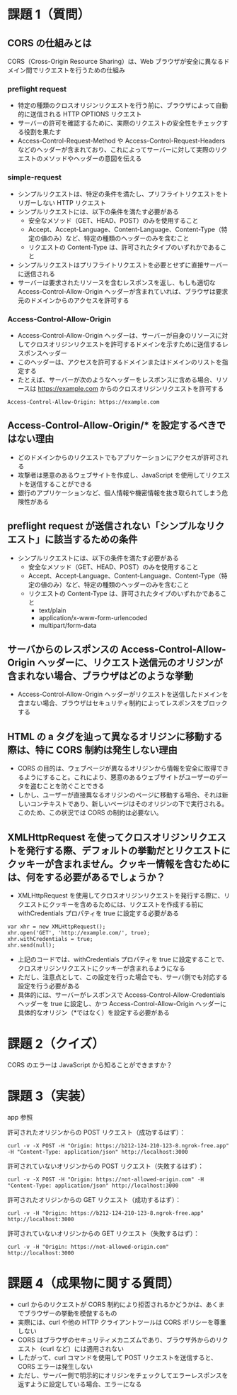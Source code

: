 # 課題 1（質問）

## CORS の仕組みとは

CORS（Cross-Origin Resource Sharing）は、Web ブラウザが安全に異なるドメイン間でリクエストを行うための仕組み

### preflight request

- 特定の種類のクロスオリジンリクエストを行う前に、ブラウザによって自動的に送信される HTTP OPTIONS リクエスト
- サーバーの許可を確認するために、実際のリクエストの安全性をチェックする役割を果たす
- Access-Control-Request-Method や Access-Control-Request-Headers などのヘッダーが含まれており、これによってサーバーに対して実際のリクエストのメソッドやヘッダーの意図を伝える

### simple-request

- シンプルリクエストは、特定の条件を満たし、プリフライトリクエストをトリガーしない HTTP リクエスト
- シンプルリクエストには、以下の条件を満たす必要がある
  - 安全なメソッド（GET、HEAD、POST）のみを使用すること
  - Accept、Accept-Language、Content-Language、Content-Type（特定の値のみ）など、特定の種類のヘッダーのみを含むこと
  - リクエストの Content-Type は、許可されたタイプのいずれかであること
- シンプルリクエストはプリフライトリクエストを必要とせずに直接サーバーに送信される
- サーバーは要求されたリソースを含むレスポンスを返し、もしも適切な Access-Control-Allow-Origin ヘッダーが含まれていれば、ブラウザは要求元のドメインからのアクセスを許可する

### Access-Control-Allow-Origin

- Access-Control-Allow-Origin ヘッダーは、サーバーが自身のリソースに対してクロスオリジンリクエストを許可するドメインを示すために送信するレスポンスヘッダー
- このヘッダーは、アクセスを許可するドメインまたはドメインのリストを指定する
- たとえば、サーバーが次のようなヘッダーをレスポンスに含める場合、リソースは https://example.com からのクロスオリジンリクエストを許可する

```
Access-Control-Allow-Origin: https://example.com
```

## Access-Control-Allow-Origin/\* を設定するべきではない理由

- どのドメインからのリクエストでもアプリケーションにアクセスが許可される
- 攻撃者は悪意のあるウェブサイトを作成し、JavaScript を使用してリクエストを送信することができる
- 銀行のアプリケーションなど、個人情報や機密情報を抜き取られてしまう危険性がある

## preflight request が送信されない「シンプルなリクエスト」に該当するための条件

- シンプルリクエストには、以下の条件を満たす必要がある
  - 安全なメソッド（GET、HEAD、POST）のみを使用すること
  - Accept、Accept-Language、Content-Language、Content-Type（特定の値のみ）など、特定の種類のヘッダーのみを含むこと
  - リクエストの Content-Type は、許可されたタイプのいずれかであること
    - text/plain
    - application/x-www-form-urlencoded
    - multipart/form-data

## サーバからのレスポンスの Access-Control-Allow-Origin ヘッダーに、リクエスト送信元のオリジンが含まれない場合、ブラウザはどのような挙動

- Access-Control-Allow-Origin ヘッダーがリクエストを送信したドメインを含まない場合、ブラウザはセキュリティ制約によってレスポンスをブロックする

## HTML の a タグを辿って異なるオリジンに移動する際は、特に CORS 制約は発生しない理由

- CORS の目的は、ウェブページが異なるオリジンから情報を安全に取得できるようにすること。これにより、悪意のあるウェブサイトがユーザーのデータを盗むことを防ぐことできる
- しかし、ユーザーが直接異なるオリジンのページに移動する場合、それは新しいコンテキストであり、新しいページはそのオリジンの下で実行される。このため、この状況では CORS の制約は必要ない。

## XMLHttpRequest を使ってクロスオリジンリクエストを発行する際、デフォルトの挙動だとリクエストにクッキーが含まれません。クッキー情報を含むためには、何をする必要があるでしょうか？

- XMLHttpRequest を使用してクロスオリジンリクエストを発行する際に、リクエストにクッキーを含めるためには、リクエストを作成する前に withCredentials プロパティを true に設定する必要がある

```
var xhr = new XMLHttpRequest();
xhr.open('GET', 'http://example.com/', true);
xhr.withCredentials = true;
xhr.send(null);
```

- 上記のコードでは、withCredentials プロパティを true に設定することで、クロスオリジンリクエストにクッキーが含まれるようになる
- ただし、注意点として、この設定を行った場合でも、サーバ側でも対応する設定を行う必要がある
- 具体的には、サーバーがレスポンスで Access-Control-Allow-Credentials ヘッダーを true に設定し、かつ Access-Control-Allow-Origin ヘッダーに具体的なオリジン（\*ではなく）を設定する必要がある

# 課題 2（クイズ）

CORS のエラーは JavaScript から知ることができますか？

# 課題 3（実装）

app 参照

許可されたオリジンからの POST リクエスト（成功するはず）：

```
curl -v -X POST -H "Origin: https://b212-124-210-123-8.ngrok-free.app" -H "Content-Type: application/json" http://localhost:3000
```

許可されていないオリジンからの POST リクエスト（失敗するはず）：

```
curl -v -X POST -H "Origin: https://not-allowed-origin.com" -H "Content-Type: application/json" http://localhost:3000
```

許可されたオリジンからの GET リクエスト（成功するはず）：

```
curl -v -H "Origin: https://b212-124-210-123-8.ngrok-free.app" http://localhost:3000
```

許可されていないオリジンからの GET リクエスト（失敗するはず）：

```
curl -v -H "Origin: https://not-allowed-origin.com" http://localhost:3000
```

# 課題 4（成果物に関する質問）

- curl からのリクエストが CORS 制約により拒否されるかどうかは、あくまでブラウザーの挙動を模倣するもの
- 実際には、curl や他の HTTP クライアントツールは CORS ポリシーを尊重しない
- CORS はブラウザのセキュリティメカニズムであり、ブラウザ外からのリクエスト（curl など）には適用されない
- したがって、curl コマンドを使用して POST リクエストを送信すると、CORS エラーは発生しない
- ただし、サーバー側で明示的にオリジンをチェックしてエラーレスポンスを返すように設定している場合、エラーになる
